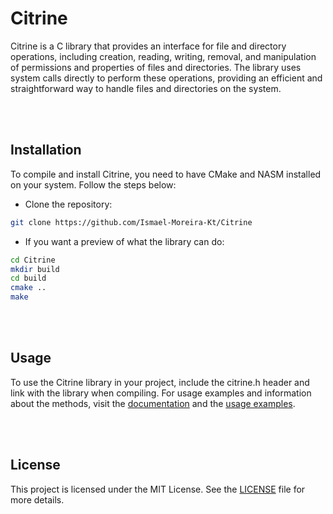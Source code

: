 # Citrine
Citrine is a C library that provides an interface for file and directory operations, including creation, reading, writing, removal, and manipulation of permissions and properties of files and directories. The library uses system calls directly to perform these operations, providing an efficient and straightforward way to handle files and directories on the system.

<br><br>

## Installation
To compile and install Citrine, you need to have CMake and NASM installed on your system. Follow the steps below:

- Clone the repository:
```bash
git clone https://github.com/Ismael-Moreira-Kt/Citrine
```

- If you want a preview of what the library can do:
```bash
cd Citrine
mkdir build
cd build
cmake ..
make
```

<br><br>

## Usage
To use the Citrine library in your project, include the citrine.h header and link with the library when compiling. For usage examples and information about the methods, visit the [documentation](./C/README.md) and the [usage examples](../../examples/).

<br><br>

## License

This project is licensed under the MIT License. See the [LICENSE](../../LICENSE) file for more details.